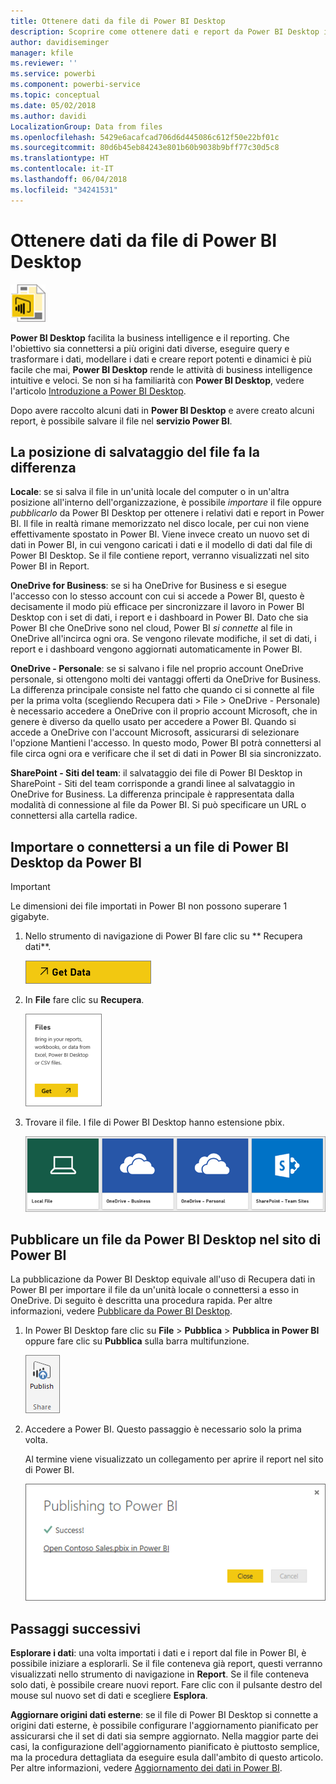 ```yaml
---
title: Ottenere dati da file di Power BI Desktop
description: Scoprire come ottenere dati e report da Power BI Desktop in Power BI
author: davidiseminger
manager: kfile
ms.reviewer: ''
ms.service: powerbi
ms.component: powerbi-service
ms.topic: conceptual
ms.date: 05/02/2018
ms.author: davidi
LocalizationGroup: Data from files
ms.openlocfilehash: 5429e6acafcad706d6d445086c612f50e22bf01c
ms.sourcegitcommit: 80d6b45eb84243e801b60b9038b9bff77c30d5c8
ms.translationtype: HT
ms.contentlocale: it-IT
ms.lasthandoff: 06/04/2018
ms.locfileid: "34241531"
---
```

# <a name="get-data-from-power-bi-desktop-files"></a>Ottenere dati da file di Power BI Desktop
![](media/service-desktop-files/pbid_file_icon.png)

**Power BI Desktop** facilita la business intelligence e il reporting. Che l'obiettivo sia connettersi a più origini dati diverse, eseguire query e trasformare i dati, modellare i dati e creare report potenti e dinamici è più facile che mai, **Power BI Desktop** rende le attività di business intelligence intuitive e veloci. Se non si ha familiarità con **Power BI Desktop**, vedere l'articolo [Introduzione a Power BI Desktop](desktop-getting-started.md).

Dopo avere raccolto alcuni dati in **Power BI Desktop** e avere creato alcuni report, è possibile salvare il file nel **servizio Power BI**.

## <a name="where-your-file-is-saved-makes-a-difference"></a>La posizione di salvataggio del file fa la differenza
**Locale**: se si salva il file in un'unità locale del computer o in un'altra posizione all'interno dell'organizzazione, è possibile *importare* il file oppure *pubblicarlo* da Power BI Desktop per ottenere i relativi dati e report in Power BI. Il file in realtà rimane memorizzato nel disco locale, per cui non viene effettivamente spostato in Power BI. Viene invece creato un nuovo set di dati in Power BI, in cui vengono caricati i dati e il modello di dati dal file di Power BI Desktop. Se il file contiene report, verranno visualizzati nel sito Power BI in Report.

**OneDrive for Business**: se si ha OneDrive for Business e si esegue l'accesso con lo stesso account con cui si accede a Power BI, questo è decisamente il modo più efficace per sincronizzare il lavoro in Power BI Desktop con i set di dati, i report e i dashboard in Power BI. Dato che sia Power BI che OneDrive sono nel cloud, Power BI *si connette* al file in OneDrive all'incirca ogni ora. Se vengono rilevate modifiche, il set di dati, i report e i dashboard vengono aggiornati automaticamente in Power BI.

**OneDrive - Personale**: se si salvano i file nel proprio account OneDrive personale, si ottengono molti dei vantaggi offerti da OneDrive for Business. La differenza principale consiste nel fatto che quando ci si connette al file per la prima volta (scegliendo Recupera dati > File > OneDrive - Personale) è necessario accedere a OneDrive con il proprio account Microsoft, che in genere è diverso da quello usato per accedere a Power BI. Quando si accede a OneDrive con l'account Microsoft, assicurarsi di selezionare l'opzione Mantieni l'accesso. In questo modo, Power BI potrà connettersi al file circa ogni ora e verificare che il set di dati in Power BI sia sincronizzato.

**SharePoint - Siti del team**: il salvataggio dei file di Power BI Desktop in SharePoint - Siti del team corrisponde a grandi linee al salvataggio in OneDrive for Business. La differenza principale è rappresentata dalla modalità di connessione al file da Power BI. Si può specificare un URL o connettersi alla cartella radice.

## <a name="import-or-connect-to-a-power-bi-desktop-file-from-power-bi"></a>Importare o connettersi a un file di Power BI Desktop da Power BI
>[!IMPORTANT]
>Le dimensioni dei file importati in Power BI non possono superare 1 gigabyte.

1. Nello strumento di navigazione di Power BI fare clic su ** Recupera dati**.
   
   ![](media/service-desktop-files/pbid_get_data_button.png)
2. In **File** fare clic su **Recupera**.
   
   ![](media/service-desktop-files/pbid_files_get.png)
3. Trovare il file. I file di Power BI Desktop hanno estensione pbix.
   
   ![](media/service-desktop-files/pbid_find_your_file.png)

## <a name="publish-a-file-from-power-bi-desktop-to-your-power-bi-site"></a>Pubblicare un file da Power BI Desktop nel sito di Power BI
La pubblicazione da Power BI Desktop equivale all'uso di Recupera dati in Power BI per importare il file da un'unità locale o connettersi a esso in OneDrive.  Di seguito è descritta una procedura rapida. Per altre informazioni, vedere [Pubblicare da Power BI Desktop](desktop-upload-desktop-files.md).

1. In Power BI Desktop fare clic su **File** > **Pubblica** > **Pubblica in Power BI** oppure fare clic su **Pubblica** sulla barra multifunzione.
   
   ![](media/service-desktop-files/pbid_publish.png)
2. Accedere a Power BI. Questo passaggio è necessario solo la prima volta.
   
   Al termine viene visualizzato un collegamento per aprire il report nel sito di Power BI.
   
   ![](media/service-desktop-files/pbid_publishing.png)

## <a name="next-steps"></a>Passaggi successivi
**Esplorare i dati**: una volta importati i dati e i report dal file in Power BI, è possibile iniziare a esplorarli. Se il file conteneva già report, questi verranno visualizzati nello strumento di navigazione in **Report**. Se il file conteneva solo dati, è possibile creare nuovi report. Fare clic con il pulsante destro del mouse sul nuovo set di dati e scegliere **Esplora**.

**Aggiornare origini dati esterne**: se il file di Power BI Desktop si connette a origini dati esterne, è possibile configurare l'aggiornamento pianificato per assicurarsi che il set di dati sia sempre aggiornato. Nella maggior parte dei casi, la configurazione dell'aggiornamento pianificato è piuttosto semplice, ma la procedura dettagliata da eseguire esula dall'ambito di questo articolo. Per altre informazioni, vedere [Aggiornamento dei dati in Power BI](refresh-data.md).


